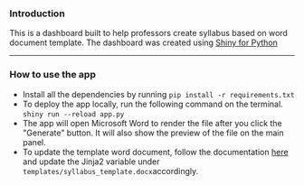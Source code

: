### Introduction

This is a dashboard built to help professors create syllabus based on word document template. The dashboard was created using [Shiny for Python](https://shiny.rstudio.com/py/)
<hr>

### How to use the app
- Install all the dependencies by running `pip install -r requirements.txt`
- To deploy the app locally, run the following command on the terminal. `shiny run --reload app.py`
- The app will open Microsoft Word to render the file after you click the "Generate" button. It will also show the preview of the file on the main panel.
- To update the template word document, follow the documentation [here](https://docxtpl.readthedocs.io/en/latest/#) and update the Jinja2 variable under `templates/syllabus_template.docx`accordingly.